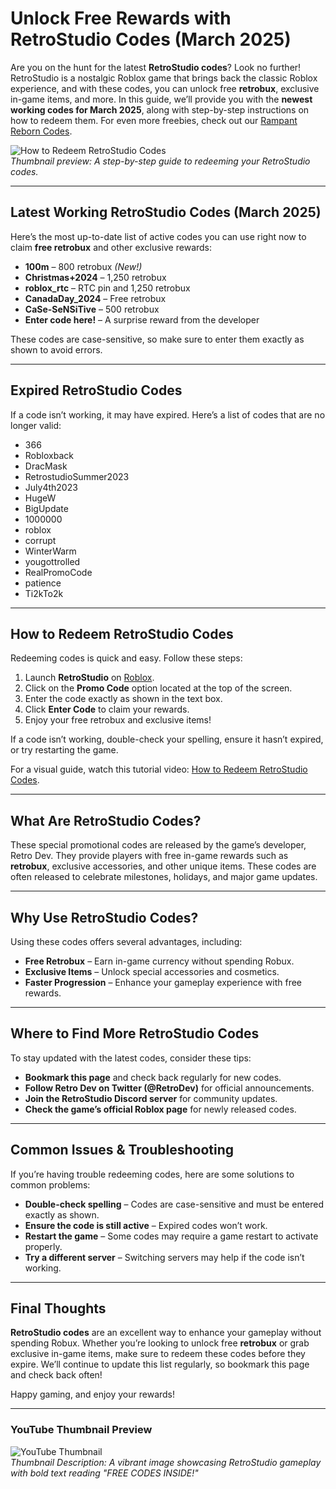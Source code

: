 # Unlock Free Rewards with RetroStudio Codes (March 2025)

Are you on the hunt for the latest **RetroStudio codes**? Look no further! RetroStudio is a nostalgic Roblox game that brings back the classic Roblox experience, and with these codes, you can unlock free **retrobux**, exclusive in-game items, and more. In this guide, we’ll provide you with the **newest working codes for March 2025**, along with step-by-step instructions on how to redeem them. For even more freebies, check out our [Rampant Reborn Codes](https://alamstore.com/rampant-reborn-codes/).

![How to Redeem RetroStudio Codes](https://alamstore.com/wp-content/uploads/2025/02/2-5-300x169.png)  
*Thumbnail preview: A step-by-step guide to redeeming your RetroStudio codes.*

---

## Latest Working RetroStudio Codes (March 2025)

Here’s the most up-to-date list of active codes you can use right now to claim **free retrobux** and other exclusive rewards:

- **100m** – 800 retrobux *(New!)*  
- **Christmas+2024** – 1,250 retrobux  
- **roblox_rtc** – RTC pin and 1,250 retrobux  
- **CanadaDay_2024** – Free retrobux  
- **CaSe-SeNSiTive** – 500 retrobux  
- **Enter code here!** – A surprise reward from the developer  

These codes are case-sensitive, so make sure to enter them exactly as shown to avoid errors.

---

## Expired RetroStudio Codes

If a code isn’t working, it may have expired. Here’s a list of codes that are no longer valid:

- 366  
- Robloxback  
- DracMask  
- RetrostudioSummer2023  
- July4th2023  
- HugeW  
- BigUpdate  
- 1000000  
- roblox  
- corrupt  
- WinterWarm  
- yougottrolled  
- RealPromoCode  
- patience  
- Ti2kTo2k  

---

## How to Redeem RetroStudio Codes

Redeeming codes is quick and easy. Follow these steps:

1. Launch **RetroStudio** on [Roblox](https://www.roblox.com/games/5846386835/RetroStudio).  
2. Click on the **Promo Code** option located at the top of the screen.  
3. Enter the code exactly as shown in the text box.  
4. Click **Enter Code** to claim your rewards.  
5. Enjoy your free retrobux and exclusive items!

If a code isn’t working, double-check your spelling, ensure it hasn’t expired, or try restarting the game.

For a visual guide, watch this tutorial video: [How to Redeem RetroStudio Codes](https://youtu.be/OtXjwZpTIZY).

---

## What Are RetroStudio Codes?

These special promotional codes are released by the game’s developer, Retro Dev. They provide players with free in-game rewards such as **retrobux**, exclusive accessories, and other unique items. These codes are often released to celebrate milestones, holidays, and major game updates.

---

## Why Use RetroStudio Codes?

Using these codes offers several advantages, including:

- **Free Retrobux** – Earn in-game currency without spending Robux.  
- **Exclusive Items** – Unlock special accessories and cosmetics.  
- **Faster Progression** – Enhance your gameplay experience with free rewards.  

---

## Where to Find More RetroStudio Codes

To stay updated with the latest codes, consider these tips:

- **Bookmark this page** and check back regularly for new codes.  
- **Follow Retro Dev on Twitter (@RetroDev)** for official announcements.  
- **Join the RetroStudio Discord server** for community updates.  
- **Check the game’s official Roblox page** for newly released codes.  

---

## Common Issues & Troubleshooting

If you’re having trouble redeeming codes, here are some solutions to common problems:

- **Double-check spelling** – Codes are case-sensitive and must be entered exactly as shown.  
- **Ensure the code is still active** – Expired codes won’t work.  
- **Restart the game** – Some codes may require a game restart to activate properly.  
- **Try a different server** – Switching servers may help if the code isn’t working.  

---

## Final Thoughts

**RetroStudio codes** are an excellent way to enhance your gameplay without spending Robux. Whether you’re looking to unlock free **retrobux** or grab exclusive in-game items, make sure to redeem these codes before they expire. We’ll continue to update this list regularly, so bookmark this page and check back often!

Happy gaming, and enjoy your rewards!

---

### YouTube Thumbnail Preview

![YouTube Thumbnail](https://img.youtube.com/vi/OtXjwZpTIZY/maxresdefault.jpg)  
*Thumbnail Description: A vibrant image showcasing RetroStudio gameplay with bold text reading "FREE CODES INSIDE!"*
